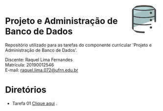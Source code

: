 <div style="display: inline_block"><br>

<img align="right" height="100" style="border-radius:50px;" src="image/image_bd.png">

# Projeto e Administração de Banco de Dados

Repositório utilizado para as tarefas do componente curricular 'Projeto e Administração de Banco de Dados'.
 
Discente: Raquel Lima Fernandes  
Matrícula: 20190012546   
E-mail: raquel.lima.072@ufrn.edu.br

# Diretórios 

* Tarefa 01 [Clique aqui](tarefas/tarefa01.md) .
</div>
